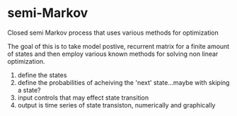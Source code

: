 # semi-Markov
Closed semi Markov process that uses various methods for optimization 

The goal of this is to take model postive, recurrent matrix for a finite amount of states and then employ various known methods for solving non linear optimization.

1. define the states
2. define the probabilities of acheiving the 'next' state...maybe with skiping a state?
3. input controls that may effect state transition
4. output is time series of state transiston, numerically and graphically

